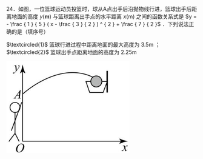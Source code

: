 24．如图，一位篮球运动员投篮时，球从A点出手后沿抛物线行进，篮球出手后距离地面的高度 $y ( \mathbf { m } )$ 与篮球距离出手点的水平距离 $x ( \mathrm { m } )$ 之间的函数关系式是 $y = - \frac { 1 } { 5 } ( x - \frac { 3 } { 2 } ) ^ { 2 } + \frac { 7 } { 2 }$ ．下列说法正确的是（填序号）

$\textcircled{1}$ 篮球行进过程中距离地面的最大高度为 $3 . 5 \mathrm { m }$ ； $\textcircled{2}$ 篮球出手点距离地面的高度为 $2 . 2 5 \mathrm { m }$

![](<../../qs_image_DB/专题3-4__二次函数选填压轴7类常考热点问题（解析版）_/cef16960cf8bea89d386e4b40e11909272ec4f3b8b8ab9b5ea15b6786789d9d1.jpg>)
